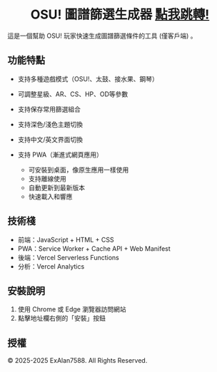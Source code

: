 <div align="center">

# OSU! 圖譜篩選生成器 [點我跳轉!](https://osu-beatmap-filter.vercel.app)

</div>

這是一個幫助 OSU! 玩家快速生成圖譜篩選條件的工具 (僅客戶端) 。

## 功能特點

- 支持多種遊戲模式（OSU!、太鼓、接水果、鋼琴）
- 可調整星級、AR、CS、HP、OD等參數
- 支持保存常用篩選組合
- 支持深色/淺色主題切換
- 支持中文/英文界面切換
- 支持 PWA（漸進式網頁應用）

  - 可安裝到桌面，像原生應用一樣使用
  - 支持離線使用
  - 自動更新到最新版本
  - 快速載入和響應

## 技術棧

- 前端：JavaScript + HTML + CSS
- PWA：Service Worker + Cache API + Web Manifest
- 後端：Vercel Serverless Functions
- 分析：Vercel Analytics

## 安裝說明

1. 使用 Chrome 或 Edge 瀏覽器訪問網站
2. 點擊地址欄右側的「安裝」按鈕

## 授權

© 2025-2025 ExAlan7588. All Rights Reserved. 
